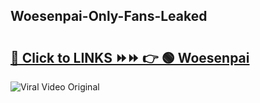 
 ## Woesenpai-Only-Fans-Leaked

# <h2><a href="https://clipsfans.com/Woesenpai&ref=git">🔗 Click to LINKS ⏩⏩ 👉 🟢 Woesenpai </a></h2>

<a href="https://clipsfans.com/Woesenpai&ref=git" rel="nofollow" data-target="animated-image.originalLink"><img src="https://i.ibb.co.com/xMMVF88/686577567.gif" alt="Viral Video Original" style="max-width: 100%; display: inline-block;" data-target="animated-image.originalImage"></a>

